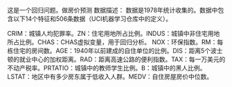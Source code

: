 这是一个回归问题。做房价预测
数据描述：
数据是1978年统计收集的。数据中包含以下14个特征和506条数据（UCI机器学习仓库中的定义）。

CRIM：城镇人均犯罪率。ZN：住宅用地所占比例。INDUS：城镇中非住宅用地所占比例。CHAS：CHAS虚拟变量，用于回归分析。
NOX：环保指数。RM：每栋住宅的房间数。AGE：1940年以前建成的自住单位的比例。DIS：距离5个波士顿的就业中心的加权距离。RAD：距离高速公路的便利指数。TAX：每一万美元的不动产税率。PRTATIO：城镇中的教师学生比例。B：城镇中的黑人比例。LSTAT：地区中有多少房东属于低收入人群。MEDV：自住房屋房价中位数。